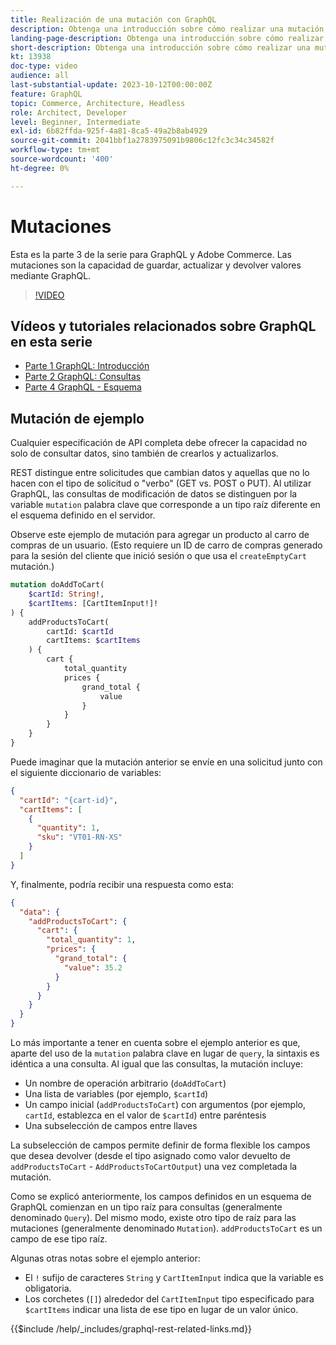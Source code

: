 ```yaml
---
title: Realización de una mutación con GraphQL
description: Obtenga una introducción sobre cómo realizar una mutación con GraphQL en Adobe Commerce y [!DNL Magento Open Source]. Realice su primera mutación utilizando llamadas al POST.
landing-page-description: Obtenga una introducción sobre cómo realizar una mutación con GraphQL en Adobe Commerce y [!DNL Magento Open Source]. Realice su primera mutación utilizando llamadas al POST.
short-description: Obtenga una introducción sobre cómo realizar una mutación con GraphQL en Adobe Commerce y [!DNL Magento Open Source]. Realice su primera mutación utilizando llamadas al POST.
kt: 13938
doc-type: video
audience: all
last-substantial-update: 2023-10-12T00:00:00Z
feature: GraphQL
topic: Commerce, Architecture, Headless
role: Architect, Developer
level: Beginner, Intermediate
exl-id: 6b82ffda-925f-4a81-8ca5-49a2b8ab4929
source-git-commit: 2041bbf1a2783975091b9806c12fc3c34c34582f
workflow-type: tm+mt
source-wordcount: '400'
ht-degree: 0%

---
```


# Mutaciones

Esta es la parte 3 de la serie para GraphQL y Adobe Commerce. Las mutaciones son la capacidad de guardar, actualizar y devolver valores mediante GraphQL.


>[!VIDEO](https://video.tv.adobe.com/v/3424121?learn=on)

## Vídeos y tutoriales relacionados sobre GraphQL en esta serie

* [Parte 1 GraphQL: Introducción](../graphql-rest/intro-graphql.md)
* [Parte 2 GraphQL: Consultas](../graphql-rest/graphql-queries.md)
* [Parte 4 GraphQL - Esquema](../graphql-rest/graphql-schema.md)

## Mutación de ejemplo

Cualquier especificación de API completa debe ofrecer la capacidad no solo de consultar datos, sino también de crearlos y actualizarlos.

REST distingue entre solicitudes que cambian datos y aquellas que no lo hacen con el tipo de solicitud o &quot;verbo&quot; (GET vs. POST o PUT).
Al utilizar GraphQL, las consultas de modificación de datos se distinguen por la variable `mutation` palabra clave que corresponde a un tipo raíz diferente en el esquema definido en el servidor.

Observe este ejemplo de mutación para agregar un producto al carro de compras de un usuario. (Esto requiere un ID de carro de compras generado para la sesión del cliente que inició sesión o que usa el `createEmptyCart` mutación.)

```graphql
mutation doAddToCart(
    $cartId: String!,
    $cartItems: [CartItemInput!]!
) {
    addProductsToCart(
        cartId: $cartId
        cartItems: $cartItems
    ) {
        cart {
            total_quantity
            prices {
                grand_total {
                    value
                }
            }
        }
    }
}
```

Puede imaginar que la mutación anterior se envíe en una solicitud junto con el siguiente diccionario de variables:

```json
{
  "cartId": "{cart-id}",
  "cartItems": [
    {
      "quantity": 1,
      "sku": "VT01-RN-XS"
    }
  ]
}
```

Y, finalmente, podría recibir una respuesta como esta:

```json
{
  "data": {
    "addProductsToCart": {
      "cart": {
        "total_quantity": 1,
        "prices": {
          "grand_total": {
            "value": 35.2
          }
        }
      }
    }
  }
}
```

Lo más importante a tener en cuenta sobre el ejemplo anterior es que, aparte del uso de la `mutation` palabra clave en lugar de `query`, la sintaxis es idéntica a una consulta. Al igual que las consultas, la mutación incluye:

* Un nombre de operación arbitrario (`doAddToCart`)
* Una lista de variables (por ejemplo, `$cartId`)
* Un campo inicial (`addProductsToCart`) con argumentos (por ejemplo, `cartId`, establezca en el valor de `$cartId`) entre paréntesis
* Una subselección de campos entre llaves

La subselección de campos permite definir de forma flexible los campos que desea devolver (desde el tipo asignado como valor devuelto de `addProductsToCart` - `AddProductsToCartOutput`) una vez completada la mutación.

Como se explicó anteriormente, los campos definidos en un esquema de GraphQL comienzan en un tipo raíz para consultas (generalmente denominado `Query`). Del mismo modo, existe otro tipo de raíz para las mutaciones (generalmente denominado `Mutation`). `addProductsToCart` es un campo de ese tipo raíz.

Algunas otras notas sobre el ejemplo anterior:

* El `!` sufijo de caracteres `String` y `CartItemInput` indica que la variable es obligatoria.
* Los corchetes (`[]`) alrededor del `CartItemInput` tipo especificado para `$cartItems` indicar una lista de ese tipo en lugar de un valor único.

{{$include /help/_includes/graphql-rest-related-links.md}}
